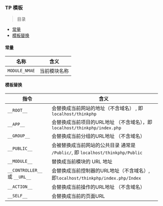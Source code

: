 ### TP 模板

> 目录
* [常量](#常量)
* [模板替换](#模板替换)

#### 常量

名称 | 含义
--- | ---
`MODULE_NMAE` | 当前模块名称

#### 模板替换

指令 | 含义
--- | ---
`__ROOT__` |会替换成当前网站的地址（不含域名） , 即 `localhost/thinkphp`
`__APP__` | 会替换成当前项目的URL地址 （不含域名），即 `localhost/thinkphp/index.php`
`__GROUP__` | 会替换成当前分组的URL地址 （不含域名）
`__PUBLIC__` | 会被替换成当前网站的公共目录 通常是 `/Public/`, 即 `localhost/thinkphp/Public`
`__MODULE__` | 替换成当前模块的 URL 地址
`__CONTROLLER__` 或 `__URL__` | 会替换成当前控制器的URL地址（不含域名）, 即`localhost/thinkphp/index.php/Index`
`__ACTION__` | 会替换成当前操作的URL地址 （不含域名）
`__SELF__` | 会替换成当前的页面URL